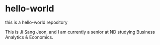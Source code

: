 # hello-world
this is a hello-world repository

This is Ji Sang Jeon, and I am currently a senior at ND studying Business Analytics & Economics.
